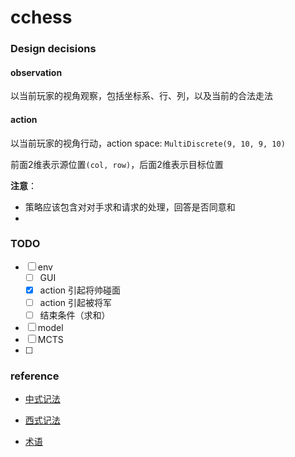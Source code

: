 # cchess

### Design decisions



#### observation

以当前玩家的视角观察，包括坐标系、行、列，以及当前的合法走法





#### action

以当前玩家的视角行动，action space: `MultiDiscrete(9, 10, 9, 10)`

前面2维表示源位置`(col, row)`，后面2维表示目标位置

**注意**：

* 策略应该包含对对手求和请求的处理，回答是否同意和
* 



### TODO

- [ ] env
  - [ ] GUI
  - [x] action 引起将帅碰面
  - [ ] action 引起被将军
  - [ ] 结束条件（求和）
- [ ] model
- [ ] MCTS
- [ ] 





### reference

* [中式记法](https://zh.wikipedia.org/wiki/%E8%B1%A1%E6%A3%8B)
* [西式记法](http://wxf.ca/xq/computer/wxf_notation.html)

* [术语](http://wxf.ca/xq/computer/XIANGQI_TERMS_IN_ENGLISH.pdf)

  

